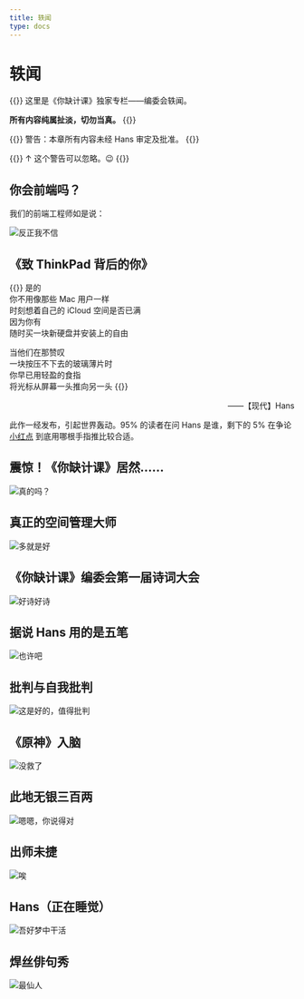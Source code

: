 ```yaml
---
title: 轶闻
type: docs
---
```


# 轶闻

{{<hint info>}}
这里是《你缺计课》独家专栏——编委会轶闻。

**所有内容纯属扯淡，切勿当真。**
{{</hint>}}

{{<hint danger>}}
警告：本章所有内容未经 Hans 审定及批准。
{{</hint>}}

{{<hint warning>}}
↑ 这个警告可以忽略。😉
{{</hint>}}

## 你会前端吗？

我们的前端工程师如是说：

![反正我不信](anecdote/frontend.png)

## 《致 ThinkPad 背后的你》

{{<hint quoting>}}
是的<br>
你不用像那些 Mac 用户一样<br>
时刻想着自己的 iCloud 空间是否已满<br>
因为你有<br>
随时买一块新硬盘并安装上的自由<br>

当他们在那赞叹<br>
一块按压不下去的玻璃薄片时<br>
你早已用轻盈的食指<br>
将光标从屏幕一头推向另一头
{{</hint>}}

<p style="text-align: end">——【现代】Hans

此作一经发布，引起世界轰动。95% 的读者在问 Hans 是谁，剩下的 5% 在争论 [小红点](https://www.lenovo.com/hk/zh/glossary/trackpoint/) 到底用哪根手指推比较合适。

## 震惊！《你缺计课》居然……

![真的吗？](anecdote/missing_virus.png)

## 真正的空间管理大师

![多就是好](anecdote/free_space.png)

## 《你缺计课》编委会第一届诗词大会

![好诗好诗](anecdote/poems.png)

## 据说 Hans 用的是五笔

![也许吧](anecdote/wubi_or.png)

## 批判与自我批判

![这是好的，值得批判](anecdote/self_critics.png)

## 《原神》入脑

![没救了](anecdote/too_expensive.png)

## 此地无银三百两

![嗯嗯，你说得对](anecdote/clumsy_denial.png)

## 出师未捷

![唉](anecdote/how_to_visit.png)

## Hans（正在睡觉）

![吾好梦中干活](anecdote/work_in_dream.jpg)

## 焊丝俳句秀

![最仙人](anecdote/Hans-haiku.png)